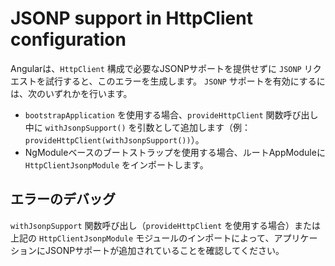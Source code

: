# JSONP support in HttpClient configuration

Angularは、`HttpClient` 構成で必要なJSONPサポートを提供せずに `JSONP` リクエストを試行すると、このエラーを生成します。
`JSONP` サポートを有効にするには、次のいずれかを行います。

- `bootstrapApplication` を使用する場合、`provideHttpClient` 関数呼び出し中に `withJsonpSupport()` を引数として追加します（例：`provideHttpClient(withJsonpSupport())`）。
- NgModuleベースのブートストラップを使用する場合、ルートAppModuleに `HttpClientJsonpModule` をインポートします。

## エラーのデバッグ
`withJsonpSupport` 関数呼び出し（`provideHttpClient` を使用する場合）または上記の `HttpClientJsonpModule` モジュールのインポートによって、アプリケーションにJSONPサポートが追加されていることを確認してください。
